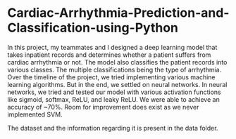 # Cardiac-Arrhythmia-Prediction-and-Classification-using-Python
In this project, my teammates and I designed a deep learning model that takes inpatient records and determines whether a patient suffers from cardiac arrhythmia or not. 
The model also classifies the patient records into various classes. The multiple classifications being the type of arrhythmia. 
Over the timeline of the project, we tried implementing various machine learning algorithms. But in the end, we settled on neural networks. 
In neural networks, we tried and tested our model with various activation functions like sigmoid, softmax, ReLU, and leaky ReLU. 
We were able to achieve an accuracy of ~70%.
Room for improvement does exist as we never implemented SVM.

The dataset and the information regarding it is present in the data folder.

